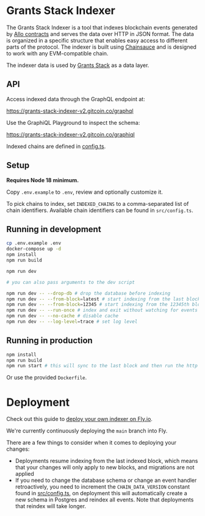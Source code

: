 # Grants Stack Indexer

The Grants Stack Indexer is a tool that indexes blockchain events generated by [Allo contracts](https://github.com/Allo-Protocol/contracts) and serves the data over HTTP in JSON format. The data is organized in a specific structure that enables easy access to different parts of the protocol. The indexer is built using [Chainsauce](https://github.com/boudra/chainsauce) and is designed to work with any EVM-compatible chain.

The indexer data is used by [Grants Stack](https://github.com/gitcoinco/grants-stack) as a data layer.

## API

Access indexed data through the GraphQL endpoint at:

https://grants-stack-indexer-v2.gitcoin.co/graphql

Use the GraphiQL Playground to inspect the schema:

https://grants-stack-indexer-v2.gitcoin.co/graphiql

Indexed chains are defined in [config.ts](src/config.ts).

## Setup

**Requires Node 18 minimum.**

Copy `.env.example` to `.env`, review and optionally customize it.

To pick chains to index, set `INDEXED_CHAINS` to a comma-separated list of chain identifiers. Available chain identifiers can be found in `src/config.ts`.

## Running in development

```bash
cp .env.example .env
docker-compose up -d
npm install
npm run build

npm run dev

# you can also pass arguments to the dev script

npm run dev -- --drop-db # drop the database before indexing
npm run dev -- --from-block=latest # start indexing from the last block
npm run dev -- --from-block=12345 # start indexing from the 12345th block
npm run dev -- --run-once # index and exit without watching for events
npm run dev -- --no-cache # disable cache
npm run dev -- --log-level=trace # set log level
```

## Running in production

```bash
npm install
npm run build
npm run start # this will sync to the last block and then run the http server
```

Or use the provided `Dockerfile`.

# Deployment

Check out this guide to [deploy your own indexer on Fly.io](./docs/deploy-to-fly.md).

We're currently continuously deploying the `main` branch into Fly.

There are a few things to consider when it comes to deploying your changes:

- Deployments resume indexing from the last indexed block, which means that your changes will only apply to new blocks, and migrations are not applied
- If you need to change the database schema or change an event handler retroactively, you need to increment the `CHAIN_DATA_VERSION` constant found in [src/config.ts](https://github.com/gitcoinco/grants-stack-indexer/blob/main/src/config.ts), on deployment this will automatically create a new schema in Postgres and reindex all events. Note that deployments that reindex will take longer.
